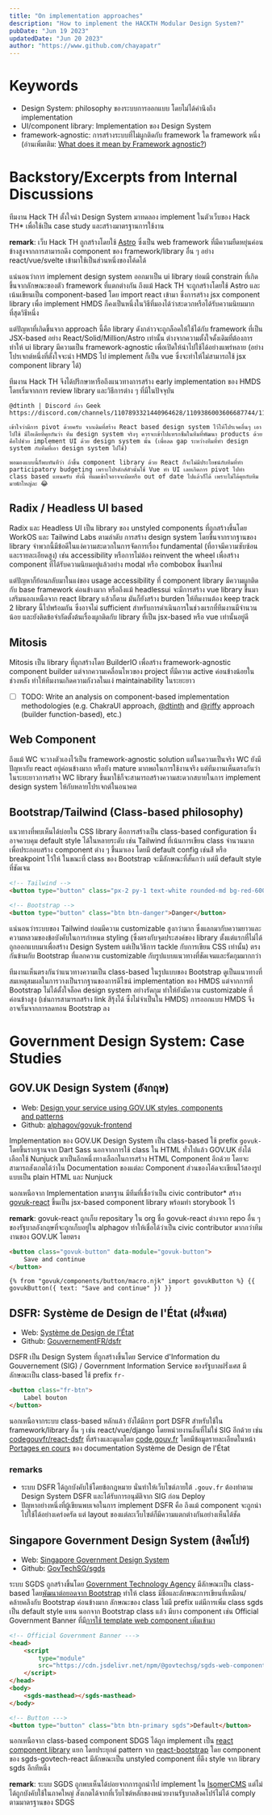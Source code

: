 ```yaml
---
title: "On implementation approaches"
description: "How to implement the HACKTH Modular Design System?"
pubDate: "Jun 19 2023"
updatedDate: "Jun 20 2023"
author: "https://www.github.com/chayapatr"
---
```


# Keywords
- Design System: philosophy ของระบบการออกแบบ โดยไม่ได้คำนึงถึง implementation
- UI/component library: Implementation ของ Design System
- framework-agnostic: การสร้างระบบที่ไม่ผูกติดกับ framework ใด framework หนึ่ง (อ่านเพิ่มเติม: [What does it mean by Framework agnostic?](https://stackoverflow.com/questions/64725017/what-does-it-mean-by-framework-agnostic))

# Backstory/Excerpts from Internal Discussions
ทีมงาน Hack TH ตั้งใจนำ Design System มาทดลอง implement ในตัวเว็บของ Hack TH* เพื่อใช้เป็น case study และสร้างมาตรฐานการใช้งาน

**remark**: เว็บ Hack TH ถูกสร้างโดยใช้ [Astro](https://astro.build) ซึ่งเป็น web framework ที่มีความยืดหยุ่นค่อนข้างสูงจากการสามารถดึง component ของ framework/library อื่น ๆ อย่าง react/vue/svelte เข้ามาใช้เป็นส่วนหนึ่งของโค้ดได้

แน่นอนว่าการ implement design system ออกมาเป็น ui library ย่อมมี constrain ที่เกิดขึ้นจากลักษณะของตัว framework ที่แตกต่างกัน ถึงแม้ Hack TH จะถูกสร้างโดยใช้ Astro และเน้นเขียนเป็น component-based โดย import react เข้ามา ซึ่งการสร้าง jsx component library เพื่อ implement HMDS ก็คงเป็นหนึ่งในวิธีที่มองได้ว่าสะดวกหรือได้รับความนิยมมากที่สุดวิธีหนึ่ง

แต่ปัญหาที่เกิดขึ้นจาก approach นี้คือ library ดังกล่าวจะถูกล็อคให้ใช้ได้กับ framework ที่เป็น JSX-based อย่าง React/Solid/Million/Astro เท่านั้น ต่างจากความตั้งใจดั้งเดิมที่ต้องการทำให้ ui library มีความเป็น framework-agnostic เพื่อเปิดให้นำไปใช้ได้อย่างแพร่หลาย (อย่างโปรเจกต์หนึ่งที่ตั้งใจจะนำ HMDS ไป implement ก็เป็น vue ซึ่งจะทำให้ไม่สามารถใช้ jsx component library ได้)

ทีมงาน Hack TH จึงได้ปรึกษาหารือถึงแนวทางการสร้าง early implementation ของ HMDS โดยเริ่มจากการ review library และวิธีการต่าง ๆ ที่มีในปัจจุบัน

```
@dtinth | Discord ก้าว Geek
https://discord.com/channels/1107893321440964628/1109386003606687744/1119942742949232651

เข้าใจว่ามีการ pivot ด้วยครับ จากเดิมที่สร้าง React based design system ไว้ให้โปรเจคอื่นๆ เอาไปใช้ มีไอเดียที่คุยกันว่า ทีม design system จริงๆ ควรจะเข้าไปแทรกซึมในทีมที่พัฒนา products ด้วย คือไปช่วย implement UI ด้วย design system นั้น (เพื่อลด gap ระหว่างทีมที่ทำ design system กับทีมที่เอา design system ไปใช้)

พอมองแบบนี้ก็พบทันทีว่า ถ้าขึ้น component library ด้วย React ก็จะไม่มีประโยชน์กับทีมที่ทำ participatory budgeting เพราะโปรดักส์ตัวนั้นใช้ Vue ทำ UI เลยเกิดการ pivot ไปทำ class based แทนครับ ทั้งนี้ ที่ผมเข้าใจอาจจะผิดหรือ out of date ไปแล้วก็ได้ เพราะไม่ได้คุยกับทีมมาพักใหญ่ละ 😂
```

## Radix / Headless UI based
Radix และ Headless UI เป็น library ของ unstyled components ที่ถูกสร้างขึ้นโดย WorkOS และ Tailwind Labs ตามลำดับ การสร้าง design system โดยขึ้นจากรากฐานของ library จำพวกนี้มีข้อดีในแง่ความสะดวกในการจัดการเรื่อง fundamental (ที่อาจมีความซับซ้อนและรายละเอียดสูง) เช่น accessibility หรือการไม่ต้อง reinvent the wheel เพื่อสร้าง component ที่ได้รับความนิยมอยู่แล้วอย่าง modal หรือ combobox ขึ้นมาใหม่

แต่ปัญหาก็ย้อนกลับมาในแง่ของ usage accessibility ที่ component library มีความผูกติดกับ base framework ค่อนข้างมาก หรือถึงแม้ headlessui จะมีการสร้าง vue library ขึ้นมาเสริมนอกเหนือจาก react library แล้วก็ตาม มันก็ยังสร้าง burden ให้ทีมงานต้อง keep track 2 library นี้ไปพร้อมกัน ซึ่งอาจไม่ sufficient สำหรับการดำเนินการในช่วงแรกที่ทีมงานมีจำนวนน้อย และยังติดข้อจำกัดตั้งต้นเรื่องผูกติดกับ library ที่เป็น jsx-based หรือ vue เท่านั้นอยู่ดี

## Mitosis
Mitosis เป็น library ที่ถูกสร้างโดย BuilderIO เพื่อสร้าง framework-agnostic component builder แต่จากความเคลื่อนไหวของ project ที่มีความ active ค่อนข้างน้อยในช่วงหลัง ทำให้ทีมงานเกิดความกังวลในแง่ maintainability ในระยะยาว

- [ ] TODO: Write an analysis on component-based implementation methodologies (e.g. ChakraUI approach, [@dtinth](https://github.com/dtinth) and [@riffy](https://github.com/rayriffy) approach (builder function-based), etc.)

## Web Component
ถึงแม้ WC จะวางตัวเองไว้เป็น framework-agnostic solution แต่ในความเป็นจริง WC ยังมีปัญหากับ react อยู่ค่อนข้างมาก หรือยัง mature มากพอในการใช้งานจริง แต่ทีมงานเห็นตรงกันว่าในระยะยาวการสร้าง WC library ขึ้นมาใช้ก็จะสามารถสร้างความสะดวกสบายในการ implement design system ให้กับหลายโปรเจกต์ในอนาคต

## Bootstrap/Tailwind (Class-based philosophy)
แนวทางที่พบเห็นได้บ่อยใน CSS library คือการสร้างเป็น class-based configuration ซึ่งอาจควบคุม default style ได้ในหลายระดับ เช่น Tailwind ที่เน้นการเขียน class จำนวนมากเพื่อประกอบสร้าง component ต่าง ๆ ขึ้นมาเอง โดยมี default config เช่นสี หรือ breakpoint ไว้ให้ ในขณะที่ class ของ Bootstrap จะมีลักษณะที่สั้นกว่า แต่มี default style ที่ชัดเจน

```html
<!-- Tailwind -->
<button type="button" class="px-2 py-1 text-white rounded-md bg-red-600">Danger</button>

<!-- Bootstrap -->
<button type="button" class="btn btn-danger">Danger</button>
```

แน่นอนว่าระบบของ Tailwind ย่อมมีความ customizable สูงกว่ามาก ซึ่งแลกมากับความยาวและความหลวมของข้อบังคับในการกำหนด styling (ซึ่งตรงกับจุดประสงค์ของ library ตั้งแต่แรกที่ไม่ได้ถูกออกแบบมาเพื่อสร้าง Design System แต่เป็นวิธีการ tackle กับการเขียน CSS เท่านั้น) ตรงกันข้ามกับ Bootstrap ที่แลกความ customizable กับรูปแบบแนวทางที่ชัดเจนและรัดกุมมากกว่า

ทีมงานเห็นตรงกันว่าแนวทางความเป็น class-based ในรูปแบบของ Bootstrap ดูเป็นแนวทางที่สมเหตุสมผลในการวางเป็นรากฐานของการดีไซน์ implementation ของ HMDS แต่จากการที่ Bootstrap ไม่ได้ตั้งใจล็อค design system อย่างรัดกุม ทำให้ยังมีความ customizable ที่ค่อนข้างสูง (เช่นการสามารถสร้าง link สีรุ้งได้ ซึ่งไม่จำเป็นใน HMDS) การออกแบบ HMDS จึงอาจเริ่มจากการลดทอน  Bootstrap ลง

# Government Design System: Case Studies
## GOV.UK Design System (อังกฤษ)
- Web: [Design your service using GOV.UK styles, components and patterns](https://design-system.service.gov.uk/)
- Github: [alphagov/govuk-frontend](https://github.com/alphagov/govuk-frontend/)

Implementation ของ GOV.UK Design System เป็น class-based ใช้ prefix `govuk-` โดยขึ้นรากฐานจาก Dart Sass นอกจากการใช้ class ใน HTML ทั่วไปแล้ว GOV.UK ยังได้เลือกใช้ Nunjuck มาเป็นอีกหนึ่งทางเลือกในการสร้าง HTML Component อีกด้วย โดยจะสามารถสังเกตได้ว่าใน Documentation ของแต่ละ Component ส่วนของโค้ดจะเขียนไว้สองรูปแบบเป็น plain HTML และ Nunjuck

นอกเหนือจาก Implementation มาตรฐาน มีทีมที่เชื่อว่าเป็น civic contributor* สร้าง [govuk-react](https://github.com/govuk-react/govuk-react) ขึ้นเป็น jsx-based component library พร้อมทำ storybook ไว้

**remark**: govuk-react ถูกเก็บ repositary ใน org ชื่อ govuk-react ต่างจาก repo อื่น ๆ ของรัฐบาลอังกฤษที่จะถูกเก็บอยู่ใน alphagov ทำให้เชื่อได้ว่าเป็น civic contributor มากกว่าทีมงานของ GOV.UK โดยตรง

```html
<button class="govuk-button" data-module="govuk-button">
	Save and continue
</button>
```

```
{% from "govuk/components/button/macro.njk" import govukButton %} {{ govukButton({ text: "Save and continue" }) }}
```

## DSFR: Système de Design de l'État (ฝรั่งเศส)
- Web: [Système de Design de l'État](https://www.systeme-de-design.gouv.fr/)
- Github: [GouvernementFR/dsfr](https://github.com/GouvernementFR/dsfr)

DSFR เป็น Design System ที่ถูกสร้างขึ้นโดย Service d'Information du Gouvernement (SIG) / Government Information Service ของรัฐบาลฝรั่งเศส มีลักษณะเป็น class-based ใช้ prefix `fr-`

```html
<button class="fr-btn">
    Label bouton
</button>
```

นอกเหนือจากระบบ class-based หลักแล้ว ยังได้มีการ port DSFR สำหรับใช้ใน framework/library อื่น ๆ เช่น react/vue/django โดยหน่วยงานอื่นที่ไม่ใช่ SIG อีกด้วย เช่น [codegouvfr/react-dsfr](https://github.com/codegouvfr/react-dsfr) ที่สร้างและดูแลโดย [code.gouv.fr](https://code.gouv.fr) โดยมีข้อมูลรายละเอียดในหน้า [Portages en cours](https://www.systeme-de-design.gouv.fr/utilisation-et-organisation/developpeurs/portage-en-cours) ของ documentation Système de Design de l'État

### remarks
- ระบบ DSFR ได้ถูกบังคับใช้โดยข้อกฎหมาย นั่นทำให้เว็บไซต์ภายใต้ `.gouv.fr` ต้องทำตาม Design System  DSFR และได้รับการอนุมัติจาก SIG ก่อน Deploy
- ปัญหาอย่างหนึ่งที่ผู้เขียนพบเจอในการ implement DSFR คือ ถึงแม้ component จะถูกนำไปใช้ได้อย่างเคร่งครัด แต่ layout ของแต่ละเว็บไซต์ก็มีความแตกต่างกันอย่างเห็นได้ชัด

## Singapore Government Design System (สิงคโปร์)
- Web: [Singapore Government Design System](https://www.designsystem.tech.gov.sg/)
- Github: [GovTechSG/sgds](https://github.com/GovTechSG/sgds/)

ระบบ SGDS ถูกสร้างขึ้นโดย [Government Technology Agency](https://tech.gov.sg) มีลักษณะเป็น class-based โดย[พัฒนาต่อยอดจาก Bootstrap](https://github.com/GovTechSG/sgds/tree/v2) ทำให้ class มีชื่อและลักษณะการเขียนที่เหมือน/คล้ายคลึงกับ Bootstrap ค่อนข้างมาก ลักษณะของ class ไม่มี prefix แต่มีการเพิ่ม class sgds เป็น default style แทน นอกจาก Bootstrap class แล้ว มีบาง component เช่น Official Government Banner ที่มี[การใช้ template web component เพิ่มเข้ามา](https://www.designsystem.tech.gov.sg/components/official-government-banner)

```html
<!-- Official Government Banner --->
<head>
    <script
        type="module"
        src="https://cdn.jsdelivr.net/npm/@govtechsg/sgds-web-component/Masthead/index.js">
    </script>
</head>
<body>
    <sgds-masthead></sgds-masthead>
</body>

<!-- Button --->
<button type="button" class="btn btn-primary sgds">Default</button>
```

นอกเหนือจาก class-based component SDGS ได้ถูก implement เป็น [react component library](https://github.com/GovTechSG/sgds-govtech-react) แยก โดยประยุกต์ pattern จาก [react-bootstrap](https://react-bootstrap.github.io/) โดย component ของ sgds-govtech-react มีลักษณะเป็น unstyled component ที่ดึง style จาก library sgds อีกทีหนึ่ง

**remark**: ระบบ SGDS ถูกพบเห็นได้บ่อยจากการถูกนำไป implement ใน [IsomerCMS](https://www.isomer.gov.sg/) แต่ไม่ได้ถูกบังคับใช้ในภาคใหญ่ สังเกตได้จากที่เว็บไซต์หลักของหน่วยงานรัฐบาลสิงคโปร์ไม่ได้ comply ตามมาตรฐานของ SDGS